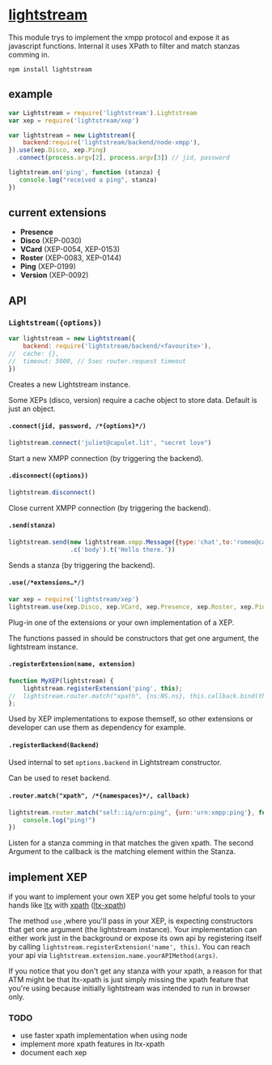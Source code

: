
# [lightstream](https://github.com/dodo/lightstream)

This module trys to implement the xmpp protocol and expose it as javascript functions.
Internal it uses XPath to filter and match stanzas comming in.

```
npm install lightstream
```


## example

```javascript
var Lightstream = require('lightstream').Lightstream
var xep = require('lightstream/xep')

var lightstream = new Lightstream({
    backend:require('lightstream/backend/node-xmpp'),
}).use(xep.Disco, xep.Ping)
  .connect(process.argv[2], process.argv[3]) // jid, password

lightstream.on('ping', function (stanza) {
   console.log("received a ping", stanza)
})
```

## current extensions

 * **Presence**
 * **Disco** (XEP-0030)
 * **VCard** (XEP-0054, XEP-0153)
 * **Roster** (XEP-0083, XEP-0144)
 * **Ping** (XEP-0199)
 * **Version** (XEP-0092)


## API

### `Lightstream({options})`

```javascript
var lightstream = new Lightstream({
    backend: require('lightstream/backend/<favourite>'),
//  cache: {},
//  timeout: 5000, // 5sec router.request timeout
})
```
Creates a new Lightstream instance.

Some XEPs (disco, version) require a cache object to store data.
Default is just an object.


#### `.connect(jid, password, /*{options}*/)`

```javascript
lightstream.connect('juliet@capulet.lit', "secret love")
```

Start a new XMPP connection (by triggering the backend).


#### `.disconnect({options})`

```javascript
lightstream.disconnect()
```

Close current XMPP connection (by triggering the backend).


#### `.send(stanza)`

```javascript
lightstream.send(new lightstream.xmpp.Message({type:'chat',to:'romeo@capulet.lit'})
                 .c('body').t('Hello there.'))
```

Sends a stanza (by triggering the backend).


#### `.use(/*extensions…*/)`

```javascript
var xep = require('lightstream/xep')
lightstream.use(xep.Disco, xep.VCard, xep.Presence, xep.Roster, xep.Ping, xep.Version)
```

Plug-in one of the extensions or your own implementation of a XEP.

The functions passed in should be constructors that get one argument, the lightstream instance.


#### `.registerExtension(name, extension)`

```javascript
function MyXEP(lightstream) {
    lightstream.registerExtension('ping', this);
//  lightstream.router.match("xpath", {ns:NS.ns}, this.callback.bind(this));
};
```

Used by XEP implementations to expose themself, so other extensions or developer can use them as dependency for example.


#### `.registerBackend(Backend)`

Used internal to set `options.backend` in Lightstream constructor.

Can be used to reset backend.


#### `.router.match("xpath", /*{namespaces}*/, callback)`

```javascript
lightstream.router.match("self::iq/urn:ping", {urn:'urn:xmpp:ping'}, function (stanza, match) {
    console.log("ping!")
})
```

Listen for a stanza comming in that matches the given xpath.
The second Argument to the callback is the matching element within the Stanza.



## implement XEP

if you want to implement your own XEP you get some helpful tools to your hands
like [ltx](https://github.com/node-xmpp/ltx) with [xpath](http://www.w3.org/TR/xpath/) ([ltx-xpath](https://github.com/dodo/ltx-xpath))

The method `use` ,where you'll pass in your XEP, is expecting constructors that get one argument (the lightstream instance).
Your implementation can either work just in the background or expose its own api by registering itself by calling `lightstream.registerExtension('name', this)`.
You can reach your api via `lightstream.extension.name.yourAPIMethod(args)`.


If you notice that you don't get any stanza with your xpath, a reason for that ATM might be that ltx-xpath is just simply missing the xpath feature that you're using because initially lightstream was intended to run in browser only.

### TODO

 - use faster xpath implementation when using node
 - implement more xpath features in ltx-xpath
 - document each xep

